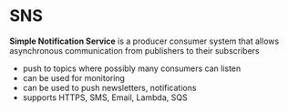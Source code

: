 # SNS
**Simple Notification Service** is a producer consumer system that allows asynchronous communication from publishers to their subscribers
- push to topics where possibly many consumers can listen
- can be used for monitoring
- can be used to push newsletters, notifications
- supports HTTPS, SMS, Email, Lambda, SQS
